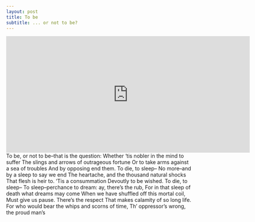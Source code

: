 ```yaml
---
layout: post
title: To be
subtitle: ... or not to be?
---
```


<iframe width="660" height="315" src="https://www.youtube.com/embed/M8AvWkrppsg" frameborder="0" allowfullscreen></iframe>
To be, or not to be–that is the question: Whether ‘tis nobler in the mind to suffer The slings and arrows of outrageous fortune Or to take arms against a sea of troubles And by opposing end them. To die, to sleep– No more–and by a sleep to say we end The heartache, and the thousand natural shocks That flesh is heir to. ‘Tis a consummation Devoutly to be wished. To die, to sleep– To sleep–perchance to dream: ay, there’s the rub, For in that sleep of death what dreams may come When we have shuffled off this mortal coil, Must give us pause. There’s the respect That makes calamity of so long life. For who would bear the whips and scorns of time, Th’ oppressor’s wrong, the proud man’s 
